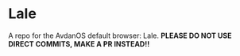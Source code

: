 # Lale
A repo for the AvdanOS default browser: Lale.
**PLEASE DO NOT USE DIRECT COMMITS, MAKE A PR INSTEAD!!**

